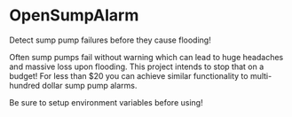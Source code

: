 # OpenSumpAlarm
Detect sump pump failures before they cause flooding!

Often sump pumps fail without warning which can lead to huge headaches and massive loss upon flooding. This project intends to stop that on a budget! For less than $20 you can achieve similar functionality to multi-hundred dollar sump pump alarms.

Be sure to setup environment variables before using!